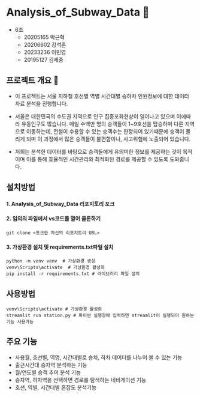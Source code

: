 # Analysis_of_Subway_Data :mag_right:

- 6조
    - 20205165 박근혁
    - 20206602 강석훈
    - 20233236 이민영
    - 20195127 김세중 

## 프로젝트 개요 :station:
- 이 프로젝트는 서울 지하철 호선별 역별 시간대별 승하차 인원정보에 대한 데이터 자료 분석을 진행합니다.

- 서울은 대한민국의 수도권 지역으로 인구 집중포화현상이 일어나고 있으며 이에따라 유동인구도 많습니다. 매일 수백만 명의 승객들이 1~9호선을 탑승하며 다른 지역으로 이동하는데, 전철이 수용할 수 있는 승객수는 한정되어 있기때문에 승객이 몰리게 되며 이 과정에서 많은 승객들이 불편함이나, 사고위험에 노출되어 있습니다. 

- 저희는 분석한 데이터를 바탕으로 승객들에게 유의미한 정보를 제공하는 것이 목적이며 이를 통해 효율적인 시간관리와 최적화된 경로를 제공할 수 있도록 도와줍니다. 

## 설치방법
#### 1. Analysis_of_Subway_Data 리포지토리 포크

#### 2. 임의의 파일에서 vs코드를 열어 클론하기
```
git clone <포크한 자신의 리포지트리 URL>
```
#### 3. 가상환경 설치 및 requirements.txt파일 설치
```
python -m venv venv  # 가상환경 생성
venv\Scripts\activate  # 가상환경 활성화
pip install -r requirements.txt # 라이브러리 파일 설치
```

## 사용방법
```
venv\Scripts\activate # 가상환경 활성화
streamlit run station.py # 파이썬 실행창에 입력하면 streamlit이 실행되어 원하는 기능 사용가능
```
## 주요 기능 

- 사용월, 호선별, 역명, 시간대별로 승차, 하차 데이터를 나누어 볼 수 있는 기능
- 출근시간대 승차역 분석하는 기능
- 월/연도별 승객 추이 분석 기능
- 승차역, 하차역을 선택하면 경로를 탐색하는 네비게이션 기능
- 호선, 역별, 시간대별 혼잡도 분석기능